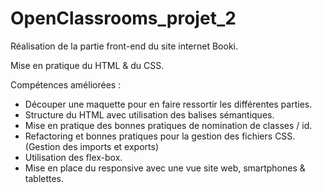 # OpenClassrooms_projet_2

Réalisation de la partie front-end du site internet Booki. 

Mise en pratique du HTML & du CSS. 

Compétences améliorées : 
- Découper une maquette pour en faire ressortir les différentes parties. 
- Structure du HTML avec utilisation des balises sémantiques. 
- Mise en pratique des bonnes pratiques de nomination de classes / id.
- Refactoring et bonnes pratiques pour la gestion des fichiers CSS. (Gestion des imports et exports)
- Utilisation des flex-box.
- Mise en place du responsive avec une vue site web, smartphones & tablettes.
